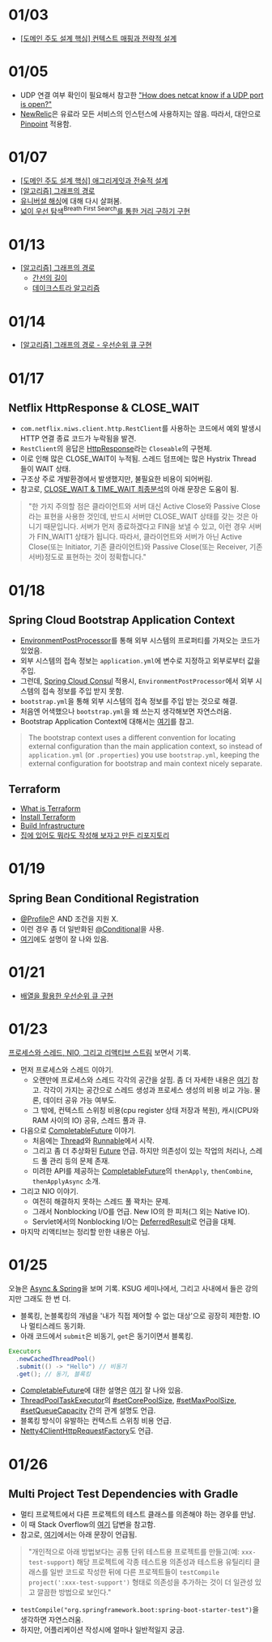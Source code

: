 # 01/03

- [[도메인 주도 설계 핵심] 컨텍스트 매핑과 전략적 설계](https://github.com/codehumane/what-i-learned/tree/master/dddd#컨텍스트-매핑과-전략적-설계)

# 01/05

- UDP 연결 여부 확인이 필요해서 참고한 ["How does netcat know if a UDP port is open?"](https://unix.stackexchange.com/questions/235830/how-does-netcat-know-if-a-udp-port-is-open)
- [NewRelic](https://newrelic.com/)은 유료라 모든 서비스의 인스턴스에 사용하지는 않음. 따라서, 대안으로 [Pinpoint](https://github.com/naver/pinpoint) 적용함.

# 01/07

- [[도메인 주도 설계 핵심] 애그리게잇과 전술적 설계](https://github.com/codehumane/what-i-learned/blob/master/dddd/README.md#애그리게잇과-전술적-설계)
- [[알고리즘] 그래프의 경로](https://github.com/codehumane/what-i-learned/blob/master/algorithm/paths-in-graph.md)
- [유니버설 해싱](https://github.com/codehumane/what-i-learned/blob/master/algorithm/number-algorithm.md#유니버설-해싱)에 대해 다시 살펴봄.
- [넓이 우선 탐색<sup>Breath First Search</sup>를 통한 거리 구하기 구현](https://github.com/codehumane/learn-algorithm-in-java/commit/3f5fa5d702adc5b46820e705f387598d5219a54e)

# 01/13

- [[알고리즘] 그래프의 경로](https://github.com/codehumane/what-i-learned/blob/master/algorithm/paths-in-graph.md#%EA%B7%B8%EB%9E%98%ED%94%84%EC%9D%98-%EA%B2%BD%EB%A1%9C)
  - [간선의 길이](https://github.com/codehumane/what-i-learned/blob/master/algorithm/paths-in-graph.md#%EA%B0%84%EC%84%A0%EC%9D%98-%EA%B8%B8%EC%9D%B4)
  - [데이크스트라 알고리즘](https://github.com/codehumane/what-i-learned/blob/master/algorithm/paths-in-graph.md#%EB%8D%B0%EC%9D%B4%ED%81%AC%EC%8A%A4%ED%8A%B8%EB%9D%BC-%EC%95%8C%EA%B3%A0%EB%A6%AC%EC%A6%98)

# 01/14

- [[알고리즘] 그래프의 경로 - 우선순위 큐 구현](https://github.com/codehumane/what-i-learned/blob/master/algorithm/paths-in-graph.md#%EC%9A%B0%EC%84%A0%EC%88%9C%EC%9C%84-%ED%81%90-%EA%B5%AC%ED%98%84)

# 01/17

## Netflix HttpResponse & CLOSE_WAIT

- `com.netflix.niws.client.http.RestClient`를 사용하는 코드에서 예외 발생시 HTTP 연결 종료 코드가 누락됨을 발견.
- `RestClient`의 응답은 [HttpResponse](https://github.com/Netflix/ribbon/blob/master/ribbon-httpclient/src/main/java/com/netflix/client/http/HttpResponse.java)라는 `Closeable`의 구현체.
- 이로 인해 많은 CLOSE_WAIT이 누적됨. 스레드 덤프에는 많은 Hystrix Thread 들이 WAIT 상태.
- 구조상 주로 개발환경에서 발생했지만, 불필요한 비용이 되어버림.
- 참고로, [CLOSE_WAIT & TIME_WAIT 최종분석](http://tech.kakao.com/2016/04/21/closewait-timewait/)의 아래 문장은 도움이 됨.

> "한 가지 주의할 점은 클라이언트와 서버 대신 Active Close와 Passive Close라는 표현을 사용한 것인데, 반드시 서버만 CLOSE_WAIT 상태를 갖는 것은 아니기 때문입니다. 서버가 먼저 종료하겠다고 FIN을 보낼 수 있고, 이런 경우 서버가 FIN_WAIT1 상태가 됩니다. 따라서, 클라이언트와 서버가 아닌 Active Close(또는 Initiator, 기존 클라이언트)와 Passive Close(또는 Receiver, 기존 서버)정도로 표현하는 것이 정확합니다."

# 01/18

## Spring Cloud Bootstrap Application Context

- [EnvironmentPostProcessor](https://docs.spring.io/spring-boot/docs/current/api/org/springframework/boot/env/EnvironmentPostProcessor.html)를 통해 외부 시스템의 프로퍼티를 가져오는 코드가 있었음.
- 외부 시스템의 접속 정보는 `application.yml`에 변수로 지정하고 외부로부터 값을 주입.
- 그런데, [Spring Cloud Consul](https://cloud.spring.io/spring-cloud-consul/) 적용시, `EnvironmentPostProcessor`에서 외부 시스템의 접속 정보를 주입 받지 못함.
- `bootstrap.yml`을 통해 외부 시스템의 접속 정보를 주입 받는 것으로 해결.
- 처음엔 어색했으나 `bootstrap.yml`을 왜 쓰는지 생각해보면 자연스러움.
- Bootstrap Application Context에 대해서는 [여기](https://cloud.spring.io/spring-cloud-static/spring-cloud.html#_the_bootstrap_application_context)를 참고.

> The bootstrap context uses a different convention for locating external configuration than the main application context, so instead of `application.yml` (or `.properties`) you use `bootstrap.yml`, keeping the external configuration for bootstrap and main context nicely separate.

## Terraform

- [What is Terraform](https://www.terraform.io/intro/index.html)
- [Install Terraform](https://www.terraform.io/intro/getting-started/install.html)
- [Build Infrastructure](https://www.terraform.io/intro/getting-started/build.html)
- [집에 있어도 뭐라도 작성해 보자고 만든 리포지토리](https://github.com/codehumane/terraform-tools)

# 01/19

## Spring Bean Conditional Registration

-  [@Profile](https://docs.spring.io/spring-boot/docs/current/reference/html/boot-features-profiles.html)은 AND 조건을 지원 X.
-  이런 경우 좀 더 일반화된 [@Conditional](https://docs.spring.io/spring-framework/docs/current/javadoc-api/org/springframework/context/annotation/Conditional.html)을 사용.
-  [여기](https://javapapers.com/spring/spring-conditional-annotation/)에도 설명이 잘 나와 있음.


# 01/21

- [배열을 활용한 우선순위 큐 구현](https://github.com/codehumane/learn-algorithm-in-java/commit/36cdd89ffef6f27d0d375e15990ed4dd9b3943f9)

# 01/23

[프로세스와 스레드, NIO, 그리고 리액티브 스트림](https://www.youtube.com/watch?v=5KttCnoWLhs) 보면서 기록.

- 먼저 프로세스와 스레드 이야기.
  - 오랜만에 프로세스와 스레드 각각의 공간을 살핌. 좀 더 자세한 내용은 [여기](https://www.programcreek.com/2013/04/jvm-run-time-data-areas/) 참고. 각각이 가지는 공간으로 스레드 생성과 프로세스 생성의 비용 비교 가능. 물론, 데이터 공유 가능 여부도.
  - 그 밖에, 컨텍스트 스위칭 비용(cpu register 상태 저장과 복원), 캐시(CPU와 RAM 사이의 IO) 공유, 스레드 풀과 큐.
- 다음으로 [CompletableFuture](https://docs.oracle.com/javase/8/docs/api/java/util/concurrent/CompletableFuture.html) 이야기.
  - 처음에는 [Thread](https://docs.oracle.com/javase/7/docs/api/java/lang/Thread.html)와 [Runnable](https://docs.oracle.com/javase/7/docs/api/java/lang/Runnable.html)에서 시작.
  - 그리고 좀 더 추상화된 [Future](https://docs.oracle.com/javase/7/docs/api/java/util/concurrent/Future.html) 언급. 하지만 의존성이 있는 작업의 처리나, 스레드 풀 관리 등의 문제 존재.
  - 미려한 API를 제공하는 [CompletableFuture](https://docs.oracle.com/javase/8/docs/api/java/util/concurrent/CompletableFuture.html)의 `thenApply`, `thenCombine`, `thenApplyAsync` 소개.
- 그리고 NIO 이야기.
  -  여전히 해결하지 못하는 스레드 풀 꽉차는 문제.
  -  그래서 Nonblocking I/O를 언급. New IO의 한 피처(그 외는 Native IO).
  -  Servlet에서의 Nonblocking I/O는 [DeferredResult](https://docs.spring.io/spring/docs/current/javadoc-api/org/springframework/web/context/request/async/DeferredResult.html)로 언급을 대체.
- 마지막 리액티브는 정리할 만한 내용은 아님.


# 01/25

오늘은 [Async & Spring](https://www.youtube.com/watch?v=HKlUvCv9hvA)을 보며 기록. KSUG 세미나에서, 그리고 사내에서 들은 강의지만 그래도 한 번 더.

- 블록킹, 논블록킹의 개념을 '내가 직접 제어할 수 없는 대상'으로 굉장히 제한함. IO나 멀티스레드 동기화.
- 아래 코드에서 `submit`은 비동기, `get`은 동기이면서 블록킹.

```java
Executors
  .newCachedThreadPool()
  .submit(() -> "Hello") // 비동기
  .get(); // 동기, 블록킹
```

- [CompletableFuture](https://docs.oracle.com/javase/8/docs/api/java/util/concurrent/CompletableFuture.html)에 대한 설명은 [여기](http://www.nurkiewicz.com/2013/05/java-8-definitive-guide-to.html) 잘 나와 있음.
- [ThreadPoolTaskExecutor](https://docs.spring.io/spring/docs/current/javadoc-api/org/springframework/scheduling/concurrent/ThreadPoolTaskExecutor.html)의 [#setCorePoolSize](https://docs.spring.io/spring/docs/current/javadoc-api/org/springframework/scheduling/concurrent/ThreadPoolTaskExecutor.html#setCorePoolSize-int-), [#setMaxPoolSize](https://docs.spring.io/spring/docs/current/javadoc-api/org/springframework/scheduling/concurrent/ThreadPoolTaskExecutor.html#setMaxPoolSize-int-), [#setQueueCapacity](https://docs.spring.io/spring/docs/current/javadoc-api/org/springframework/scheduling/concurrent/ThreadPoolTaskExecutor.html#setQueueCapacity-int-) 간의 관계 설명도 언급.
- 블록킹 방식이 유발하는 컨텍스트 스위칭 비용 언급.
- [Netty4ClientHttpRequestFactory](https://docs.spring.io/spring-framework/docs/current/javadoc-api/org/springframework/http/client/Netty4ClientHttpRequestFactory.html)도 언급.

# 01/26

## Multi Project Test Dependencies with Gradle

- 멀티 프로젝트에서 다른 프로젝트의 테스트 클래스를 의존해야 하는 경우를 만남.
- 이 때 Stack Overflow의 [여기](https://stackoverflow.com/a/5648565) 답변을 참고함.
- 참고로, [여기](http://kwonnam.pe.kr/wiki/gradle/multiproject#%EB%A9%80%ED%8B%B0_%ED%94%84%EB%A1%9C%EC%A0%9D%ED%8A%B8_%EB%8B%A8%EC%9C%84_%ED%85%8C%EC%8A%A4%ED%8A%B8%EA%B0%84%EC%9D%98_%EC%9D%98%EC%A1%B4%EC%84%B1)에서는 아래 문장이 언급됨.


> "개인적으로 아래 방법보다는 공통 단위 테스트용 프로젝트를 만들고(예: `xxx-test-support`) 해당 프로젝트에 각종 테스트용 의존성과 테스트용 유틸리티 클래스를 일반 코드로 작성한 뒤에 다른 프로젝트들이 `testCompile project(':xxx-test-support')` 형태로 의존성을 추가하는 것이 더 일관성 있고 깔끔한 방법으로 보인다."

- `testCompile("org.springframework.boot:spring-boot-starter-test")`을 생각하면 자연스러움.
- 하지만, 어플리케이션 작성시에 얼마나 일반적일지 궁금.


